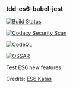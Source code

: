 ### tdd-es6-babel-jest 
[![Build Status](https://travis-ci.org/unboxit/tdd-es6-babel-jest.svg?branch=master)](https://travis-ci.org/unboxit/tdd-es6-babel-jest)

[![Codacy Security Scan](https://github.com/unboxit/tdd-es6-babel-jest/actions/workflows/codacy-analysis.yml/badge.svg)](https://github.com/unboxit/tdd-es6-babel-jest/actions/workflows/codacy-analysis.yml)

[![CodeQL](https://github.com/unboxit/tdd-es6-babel-jest/actions/workflows/codeql-analysis.yml/badge.svg)](https://github.com/unboxit/tdd-es6-babel-jest/actions/workflows/codeql-analysis.yml)

[![OSSAR](https://github.com/unboxit/tdd-es6-babel-jest/actions/workflows/ossar-analysis.yml/badge.svg)](https://github.com/unboxit/tdd-es6-babel-jest/actions/workflows/ossar-analysis.yml)

Test ES6 new features

Credits: [ES6 Katas](http://es6katas.org)

